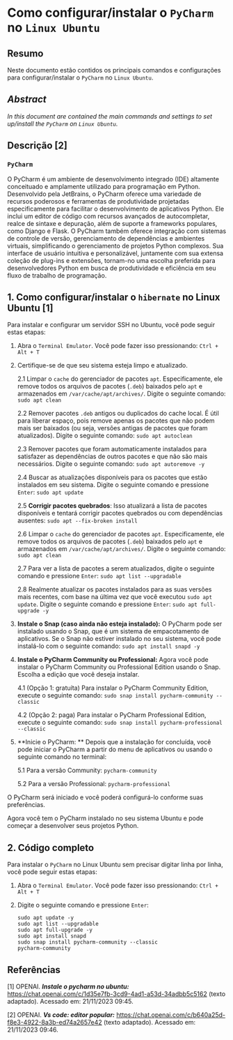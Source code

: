 # Como configurar/instalar o `PyCharm` no `Linux Ubuntu`

## Resumo

Neste documento estão contidos os principais comandos e configurações para configurar/instalar o `PyCharm` no `Linux Ubuntu`.

## _Abstract_

_In this document are contained the main commands and settings to set up/install the `PyCharm` on `Linux Ubuntu`._

## Descrição [2]

### `PyCharm`

O PyCharm é um ambiente de desenvolvimento integrado (IDE) altamente conceituado e amplamente utilizado para programação em Python. Desenvolvido pela JetBrains, o PyCharm oferece uma variedade de recursos poderosos e ferramentas de produtividade projetadas especificamente para facilitar o desenvolvimento de aplicativos Python. Ele inclui um editor de código com recursos avançados de autocompletar, realce de sintaxe e depuração, além de suporte a frameworks populares, como Django e Flask. O PyCharm também oferece integração com sistemas de controle de versão, gerenciamento de dependências e ambientes virtuais, simplificando o gerenciamento de projetos Python complexos. Sua interface de usuário intuitiva e personalizável, juntamente com sua extensa coleção de plug-ins e extensões, tornam-no uma escolha preferida para desenvolvedores Python em busca de produtividade e eficiência em seu fluxo de trabalho de programação.

## 1. Como configurar/instalar o `hibernate` no Linux Ubuntu [1]

Para instalar e configurar um servidor SSH no Ubuntu, você pode seguir estas etapas:

1. Abra o `Terminal Emulator`. Você pode fazer isso pressionando: `Ctrl + Alt + T`


2. Certifique-se de que seu sistema esteja limpo e atualizado.

    2.1 Limpar o `cache` do gerenciador de pacotes `apt`. Especificamente, ele remove todos os arquivos de pacotes (`.deb`) baixados pelo `apt` e armazenados em `/var/cache/apt/archives/`. Digite o seguinte comando: `sudo apt clean` 
    
    2.2 Remover pacotes `.deb` antigos ou duplicados do cache local. É útil para liberar espaço, pois remove apenas os pacotes que não podem mais ser baixados (ou seja, versões antigas de pacotes que foram atualizados). Digite o seguinte comando: `sudo apt autoclean`

    2.3 Remover pacotes que foram automaticamente instalados para satisfazer as dependências de outros pacotes e que não são mais necessários. Digite o seguinte comando: `sudo apt autoremove -y`

    2.4 Buscar as atualizações disponíveis para os pacotes que estão instalados em seu sistema. Digite o seguinte comando e pressione `Enter`: `sudo apt update`

    2.5 **Corrigir pacotes quebrados**: Isso atualizará a lista de pacotes disponíveis e tentará corrigir pacotes quebrados ou com dependências ausentes: `sudo apt --fix-broken install`

    2.6 Limpar o `cache` do gerenciador de pacotes `apt`. Especificamente, ele remove todos os arquivos de pacotes (`.deb`) baixados pelo `apt` e armazenados em `/var/cache/apt/archives/`. Digite o seguinte comando: `sudo apt clean` 
    
    2.7 Para ver a lista de pacotes a serem atualizados, digite o seguinte comando e pressione `Enter`:  `sudo apt list --upgradable`

    2.8 Realmente atualizar os pacotes instalados para as suas versões mais recentes, com base na última vez que você executou `sudo apt update`. Digite o seguinte comando e pressione `Enter`: `sudo apt full-upgrade -y`
    

3. **Instale o Snap (caso ainda não esteja instalado):** O PyCharm pode ser instalado usando o Snap, que é um sistema de empacotamento de aplicativos. Se o Snap não estiver instalado no seu sistema, você pode instalá-lo com o seguinte comando: `sudo apt install snapd -y`

4. **Instale o PyCharm Community ou Professional:** Agora você pode instalar o PyCharm Community ou Professional Edition usando o Snap. Escolha a edição que você deseja instalar.

    4.1 (Opção 1: gratuíta) Para instalar o PyCharm Community Edition, execute o seguinte comando: `sudo snap install pycharm-community --classic`

    4.2 (Opção 2: paga) Para instalar o PyCharm Professional Edition, execute o seguinte comando: `sudo snap install pycharm-professional --classic`

5. **Inicie o PyCharm: ** Depois que a instalação for concluída, você pode iniciar o PyCharm a partir do menu de aplicativos ou usando o seguinte comando no terminal:

    5.1 Para a versão Community: `pycharm-community`   

    5.2 Para a versão Professional: `pycharm-professional` 

O PyCharm será iniciado e você poderá configurá-lo conforme suas preferências.

Agora você tem o PyCharm instalado no seu sistema Ubuntu e pode começar a desenvolver seus projetos Python.


## 2. Código completo

Para instalar o `PyCharm` no Linux Ubuntu sem precisar digitar linha por linha, você pode seguir estas etapas:

1. Abra o `Terminal Emulator`. Você pode fazer isso pressionando: `Ctrl + Alt + T`

2. Digite o seguinte comando e pressione `Enter`:

    ```
    sudo apt update -y
    sudo apt list --upgradable
    sudo apt full-upgrade -y
    sudo apt install snapd
    sudo snap install pycharm-community --classic
    pycharm-community
    ```


## Referências

[1] OPENAI. ***Instale o pycharm no ubuntu:*** https://chat.openai.com/c/1d35e7fb-3cd9-4ad1-a53d-34adbb5c5162 (texto adaptado). Acessado em: 21/11/2023 09:45.

[2] OPENAI. ***Vs code: editor popular:*** https://chat.openai.com/c/b640a25d-f8e3-4922-8a3b-ed74a2657e42 (texto adaptado). Acessado em: 21/11/2023 09:46.
